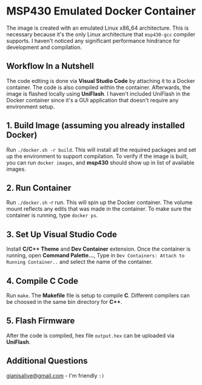 # MSP430 Emulated Docker Container
The image is created with an emulated Linux x86_64 architecture. This is necessary because it's the only Linux architecture that `msp430-gcc` compiler supports. I haven't noticed any significant performance hindrance for development and compilation. 

## Workflow In a Nutshell
The code editing is done via **Visual Studio Code** by attaching it to a Docker container. The code is also compiled within the container. Afterwards, the image is flashed locally using **UniFlash**. I haven't included UniFlash in the Docker container since it's a GUI application that doesn't require any environment setup.

## 1. Build Image (assuming you already installed Docker)
Run `./docker.sh -r build`. This will install all the required packages and set up the environment to support compilation. To verify if the image is built, you can run `docker images`, and **msp430** should show up in list of available images.

## 2. Run Container
Run `./docker.sh` -r run. This will spin up the Docker container. The volume mount reflects any edits that was made in the container. To make sure the container is running, type `docker ps`.

## 3. Set Up Visual Studio Code
Install **C/C++ Theme** and **Dev Container** extension. Once the container is running, open **Command Palette...**, Type in `Dev Containers: Attach to Running Container..` and select the name of the container.

## 4. Compile C Code
Run `make`. The **Makefile** file is setup to compile **C**. Different compilers can be choosed in the same bin directory for **C++**.

## 5. Flash Firmware
After the code is compiled, hex file `output.hex` can be uploaded via **UniFlash**.

## Additional Questions
gianisalive@gmail.com - I'm friendly `:)`

